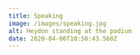 ```yaml
---
title: Speaking
image: /images/speaking.jpg
alt: Heydon standing at the podium
date: 2020-04-06T10:50:43.560Z
---
```

